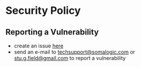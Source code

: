 # Security Policy

## Reporting a Vulnerability

- create an issue [here](https://github.com/SomaLogic/SomaDataIO/issues/)
- send an e-mail to techsupport@somalogic.com or stu.g.field@gmail.com to report a vulnerability
